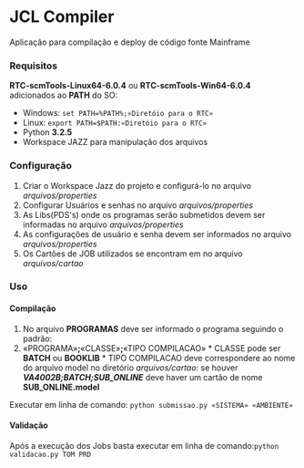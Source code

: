 # JCL Compiler


Aplicação para compilação e deploy de código fonte Mainframe


### Requisitos

**RTC-scmTools-Linux64-6.0.4** ou **RTC-scmTools-Win64-6.0.4** adicionados ao **PATH** do SO:
* Windows: `set PATH=%PATH%;«Diretóio para o RTC»`
* Linux: `export PATH=$PATH:«Diretóio para o RTC»`
* Python **3.2.5**
* Workspace JAZZ para manipulação dos arquivos

### Configuração

1. Criar o Workspace Jazz do projeto e configurá-lo no arquivo _arquivos/properties_
2. Configurar Usuários e senhas no arquivo _arquivos/properties_
3. As Libs(PDS's) onde os programas serão submetidos devem ser informadas no arquivo _arquivos/properties_
4. As configurações de usuário e senha devem ser informados no arquivo _arquivos/properties_
5. Os Cartões de JOB utilizados se encontram em no arquivo _arquivos/cartao_

### Uso

#### Compilação

1. No arquivo **PROGRAMAS** deve ser informado o programa seguindo o padrão:
  1. «PROGRAMA»**;**«CLASSE»**;**«TIPO COMPILACAO»
    * CLASSE pode ser **BATCH** ou **BOOKLIB**
    * TIPO COMPILACAO deve correspondere ao nome do arquivo model no diretório _arquivos/cartao_: se houver _**VA4002B;BATCH;SUB_ONLINE**_ deve haver um cartão de nome **SUB_ONLINE.model**

Executar em linha de comando: `python submissao.py «SISTEMA» «AMBIENTE»`

#### Validação

Após a execução dos Jobs basta executar em linha de comando:`python validacao.py TOM PRD`
